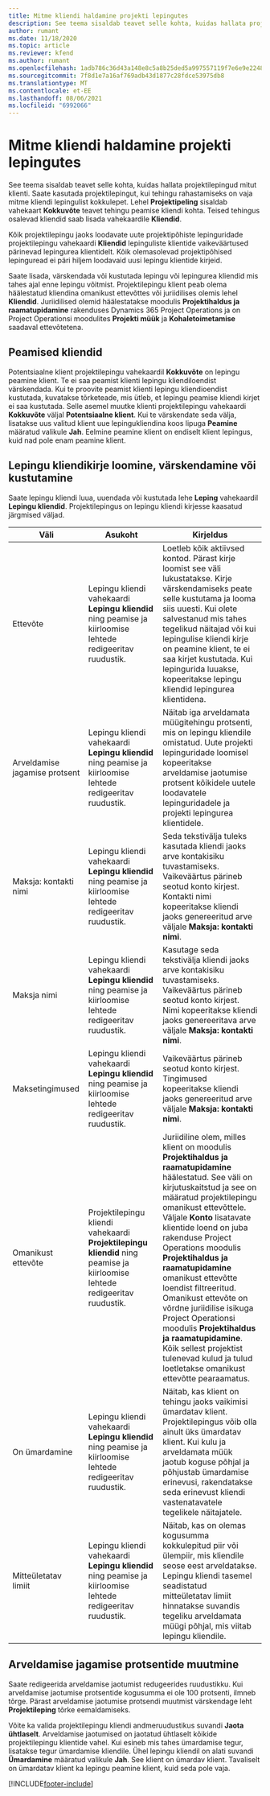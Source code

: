```yaml
---
title: Mitme kliendi haldamine projekti lepingutes
description: See teema sisaldab teavet selle kohta, kuidas hallata projektilepingud mitut klienti.
author: rumant
ms.date: 11/18/2020
ms.topic: article
ms.reviewer: kfend
ms.author: rumant
ms.openlocfilehash: 1adb786c36d43a148e8c5a8b25ded5a997557119f7e6e9e2248935ad4ed211d5
ms.sourcegitcommit: 7f8d1e7a16af769adb43d1877c28fdce53975db8
ms.translationtype: MT
ms.contentlocale: et-EE
ms.lasthandoff: 08/06/2021
ms.locfileid: "6992066"
---
```

# <a name="manage-multiple-customers-on-project-contracts"></a>Mitme kliendi haldamine projekti lepingutes

See teema sisaldab teavet selle kohta, kuidas hallata projektilepingud mitut klienti. Saate kasutada projektilepingut, kui tehingu rahastamiseks on vaja mitme kliendi lepingulist kokkulepet. Lehel **Projektipeling** sisaldab vahekaart **Kokkuvõte** teavet tehingu peamise kliendi kohta. Teised tehingus osalevad kliendid saab lisada vahekaardile **Kliendid**.

Kõik projektilepingu jaoks loodavate uute projektipõhiste lepinguridade projektilepingu vahekaardi **Kliendid** lepinguliste klientide vaikeväärtused pärinevad lepingurea klientidelt. Kõik olemasolevad projektipõhised lepinguread ei päri hiljem loodavaid uusi lepingu klientide kirjeid.

Saate lisada, värskendada või kustutada lepingu või lepingurea kliendid mis tahes ajal enne lepingu võitmist. Projektilepingu klient peab olema häälestatud kliendina omanikust ettevõttes või juriidilises olemis lehel **Kliendid**. Juriidilised olemid häälestatakse moodulis **Projektihaldus ja raamatupidamine** rakenduses Dynamics 365 Project Operations ja on Project Operationsi moodulites **Projekti müük** ja **Kohaletoimetamise** saadaval ettevõtetena.

## <a name="primary-customers"></a>Peamised kliendid

Potentsiaalne klient projektilepingu vahekaardil **Kokkuvõte** on lepingu peamine klient. Te ei saa peamist klienti lepingu kliendiloendist värskendada. Kui te proovite peamist klienti lepingu kliendioendist kustutada, kuvatakse tõrketeade, mis ütleb, et lepingu peamise kliendi kirjet ei saa kustutada. Selle asemel muutke klienti projektilepingu vahekaardi **Kokkuvõte** väljal **Potentsiaalne klient**. Kui te värskendate seda välja, lisatakse uus valitud klient uue lepingukliendina koos lipuga **Peamine** määratud valikule **Jah**. Eelmine peamine klient on endiselt klient lepingus, kuid nad pole enam peamine klient.

## <a name="create-update-or-delete-a-contract-customer-record"></a>Lepingu kliendikirje loomine, värskendamine või kustutamine

Saate lepingu kliendi luua, uuendada või kustutada lehe **Leping** vahekaardil **Lepingu kliendid**. Projektilepingus on lepingu kliendi kirjesse kaasatud järgmised väljad.

| **Väli** | **Asukoht** | **Kirjeldus** | 
| --- | --- | --- | 
| Ettevõte | Lepingu kliendi vahekaardi **Lepingu kliendid** ning peamise ja kiirloomise lehtede redigeeritav ruudustik. | Loetleb kõik aktiivsed kontod. Pärast kirje loomist see väli lukustatakse. Kirje värskendamiseks peate selle kustutama ja looma siis uuesti. Kui olete salvestanud mis tahes tegelikud näitajad või kui lepingulise kliendi kirje on peamine klient, te ei saa kirjet kustutada. Kui lepingurida luuakse, kopeeritakse lepingu kliendid lepingurea klientidena. |
| Arveldamise jagamise protsent | Lepingu kliendi vahekaardi **Lepingu kliendid** ning peamise ja kiirloomise lehtede redigeeritav ruudustik. | Näitab iga arveldamata müügitehingu protsenti, mis on lepingu kliendile omistatud. Uute projekti lepinguridade loomisel kopeeritakse arveldamise jaotumise protsent kõikidele uutele loodavatele lepinguridadele ja projekti lepingurea klientidele. |
| Maksja: kontakti nimi | Lepingu kliendi vahekaardi **Lepingu kliendid** ning peamise ja kiirloomise lehtede redigeeritav ruudustik. | Seda tekstivälja tuleks kasutada kliendi jaoks arve kontakisiku tuvastamiseks. Vaikeväärtus pärineb seotud konto kirjest. Kontakti nimi kopeeritakse kliendi jaoks genereeritud arve väljale **Maksja: kontakti nimi**. |
| Maksja nimi | Lepingu kliendi vahekaardi **Lepingu kliendid** ning peamise ja kiirloomise lehtede redigeeritav ruudustik. | Kasutage seda tekstivälja kliendi jaoks arve kontakisiku tuvastamiseks. Vaikeväärtus pärineb seotud konto kirjest. Nimi kopeeritakse kliendi jaoks genereeritava arve väljale **Maksja: kontakti nimi**. |
| Maksetingimused | Lepingu kliendi vahekaardi **Lepingu kliendid** ning peamise ja kiirloomise lehtede redigeeritav ruudustik. | Vaikeväärtus pärineb seotud konto kirjest. Tingimused kopeeritakse kliendi jaoks genereeritud arve väljale **Maksja: kontakti nimi**. |
| Omanikust ettevõte | Projektilepingu kliendi vahekaardi **Projektilepingu kliendid** ning peamise ja kiirloomise lehtede redigeeritav ruudustik. | Juriidiline olem, milles klient on moodulis **Projektihaldus ja raamatupidamine** häälestatud. See väli on kirjutuskaitstud ja see on määratud projektilepingu omanikust ettevõttele.</br>Väljale **Konto** lisatavate klientide loend on juba rakenduse Project Operations moodulis **Projektihaldus ja raamatupidamine** omanikust ettevõtte loendist filtreeritud. Omanikust ettevõte on võrdne juriidilise isikuga Project Operationsi moodulis **Projektihaldus ja raamatupidamine**. Kõik sellest projektist tulenevad kulud ja tulud loetletakse omanikust ettevõtte pearaamatus. |
| On ümardamine | Lepingu kliendi vahekaardi **Lepingu kliendid** ning peamise ja kiirloomise lehtede redigeeritav ruudustik. | Näitab, kas klient on tehingu jaoks vaikimisi ümardatav klient. Projektilepingus võib olla ainult üks ümardatav klient. Kui kulu ja arveldamata müük jaotub koguse põhjal ja põhjustab ümardamise erinevusi, rakendatakse seda erinevust kliendi vastenatavatele tegelikele näitajatele. |
| Mitteületatav limiit | Lepingu kliendi vahekaardi **Lepingu kliendid** ning peamise ja kiirloomise lehtede redigeeritav ruudustik. | Näitab, kas on olemas kogusumma kokkulepitud piir või ülempiir, mis kliendile seose eest arveldatakse. Lepingu kliendi tasemel seadistatud mitteületatav limiit hinnatakse suvandis tegeliku arveldamata müügi põhjal, mis viitab lepingu kliendile. |

## <a name="edit-billing-split-percentages"></a>Arveldamise jagamise protsentide muutmine

Saate redigeerida arveldamise jaotumist redugeerides ruudustikku. Kui arveldamise jaotumise protsentide kogusumma ei ole 100 protsenti, ilmneb tõrge. Pärast arveldamise jaotumise protsendi muutmist värskendage leht **Projektileping** tõrke eemaldamiseks.

Võite ka valida projektilepingu kliendi andmeruudustikus suvandi **Jaota ühtlaselt**. Arveldamise jaotumised on jaotatud ühtlaselt kõikide projektilepingu klientide vahel. Kui esineb mis tahes ümardamise tegur, lisatakse tegur ümardamise kliendile. Ühel lepingu kliendil on alati suvandi **Ümardamine** määratud valikule **Jah**. See klient on ümardav klient. Tavaliselt on ümardatav klient ka lepingu peamine klient, kuid seda pole vaja.


[!INCLUDE[footer-include](../includes/footer-banner.md)]